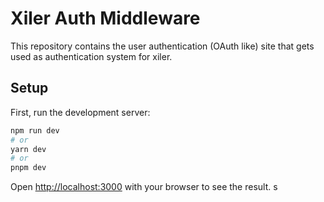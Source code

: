 # Xiler Auth Middleware

This repository contains the user authentication (OAuth like) site that gets used as authentication system for xiler.

## Setup

First, run the development server:

```bash
npm run dev
# or
yarn dev
# or
pnpm dev
```

Open [http://localhost:3000](http://localhost:3000) with your browser to see the result.
s
